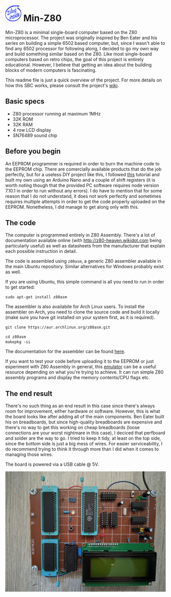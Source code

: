 # <img src="https://github.com/VladThodo/minZ80/blob/main/zilog_inside.png" width="50" height="50"/> Min-Z80
Min-Z80 is a minimal single-board computer based on the Z80 microprocessor. The project was originally inspired by Ben Eater and his series on building a simple 6502 based computer, but, since I wasn't able to find any 6502 processor for following along, I decided to go my own way and build something similar based on the Z80. Like most single-board computers based on retro chips, the goal of this project is entirely educational. However, I believe that getting an idea about the building blocks of modern computers is fascinating.

This readme file is just a quick overview of the project. For more details on how this SBC works, please consult the project's [wiki](https://github.com/VladThodo/minZ80/wiki).

## Basic specs

* Z80 processor running at maximum 1MHz
* 32K ROM
* 32K RAM
* 4 row LCD display
* SN76489 sound chip

## Before you begin

An EEPROM programmer is required in order to burn the machine code to the EEPROM chip. There are comercially available products that do the job perfectly, but for a useless DIY project like this, I followed <a href="https://github.com/nathsou/EEPROM-Burner#readme">this</a> tutorial and built my own using an Arduino Nano and a couple of shift registers (it is worth noting though that the provided PC software requires node version 7.10.1 in order to run without any errors). I do have to mention that for some reason that I do not understand, it does not work perfectly and sometimes requires multiple attempts in order to get the code properly uploaded on the EEPROM. Nonetheless, I did manage to get along only with this.

## The code

The computer is programmed entirely in Z80 Assembly. There's a lot of documentation available online (with http://z80-heaven.wikidot.com being particularly useful) as well as datasheets from the manufacturer that explain each possible instruction in detail.

The code is assembled using `z80asm`, a generic Z80 assembler available in the main Ubuntu repository. Similar alternatives for Windows probably exist as well.

If you are using Ubuntu, this simple command is all you need to run in order to get started:

```   
sudo apt-get install z80asm
```

The assembler is also availabile for Arch Linux users. To install the assembler on Arch, you need to clone the source code and build it locally (make sure you have git installed on your system first, as it is required).

```
git clone https://aur.archlinux.org/z80asm.git
```

```
cd z80asm
makepkg -si
```

The documentation for the assembler can be found [here](https://www.nongnu.org/z80asm/).

If you want to test your code before uploading it to the EEPROM or just experiment with Z80 Assembly in general, this [emulator](https://github.com/sklivvz/z80) can be a useful resource depending on what you're trying to achieve. It can run simple Z80 assembly programs and display the memory contents/CPU flags etc.

## The end result

There's no such thing as an end result in this case since there's always room for improvement, either hardware or software. However, this is what the board looks like after adding all of the main components. Ben Eater built his on breadboards, but since high-quality breadboards are expensive and there's no way to get this working on cheap breadboards (loose connections are your worst nightmare in this case), I deciced that perfboard and solder are the way to go. I tried to keep it tidy, at least on the top side, since the bottom side is just a big mess of wires. For easier serviceability, I do recommend trying to think it through more than I did when it comes to managing those wires.

The board is powered via a USB cable @ 5V.

<img src="https://github.com/VladThodo/minZ80/blob/main/board.jpeg"/>
